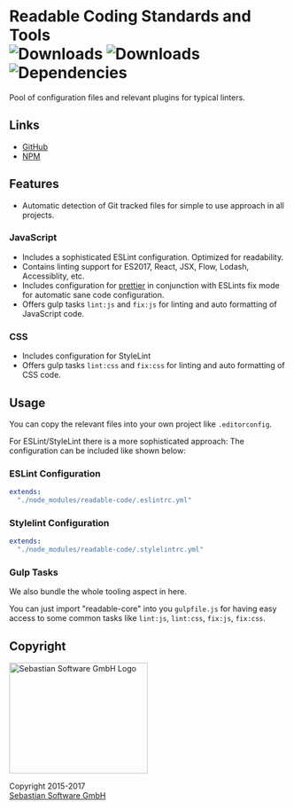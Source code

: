 # Readable Coding Standards and Tools<br/>![Downloads][npm-version-img] ![Downloads][npm-downloads-img] ![Dependencies][deps-img]

[deps-img]: https://david-dm.org/sebastian-software/readable-code.svg
[npm-downloads-img]: https://img.shields.io/npm/dm/readable-code.svg
[npm-version-img]: https://img.shields.io/npm/v/readable-code.svg

Pool of configuration files and relevant plugins for typical linters.

## Links

- [GitHub](https://github.com/sebastian-software/readable-code)
- [NPM](https://www.npmjs.com/package/readable-code)


## Features

- Automatic detection of Git tracked files for simple to use approach in all projects.

### JavaScript

- Includes a sophisticated ESLint configuration. Optimized for readability.
- Contains linting support for ES2017, React, JSX, Flow, Lodash, Accessiblity, etc.
- Includes configuration for [prettier](https://github.com/prettier/prettier) in conjunction with ESLints fix mode for automatic sane code configuration.
- Offers gulp tasks `lint:js` and `fix:js` for linting and auto formatting of JavaScript code.

### CSS

- Includes configuration for StyleLint 
- Offers gulp tasks `lint:css` and `fix:css` for linting and auto formatting of CSS code.


## Usage

You can copy the relevant files into your own project like `.editorconfig`. 

For ESLint/StyleLint there is a more sophisticated approach: The configuration can be included like shown below:


### ESLint Configuration

```yaml
extends:
  "./node_modules/readable-code/.eslintrc.yml"
```

### Stylelint Configuration

```yaml
extends:
  "./node_modules/readable-code/.stylelintrc.yml"
```

### Gulp Tasks

We also bundle the whole tooling aspect in here. 

You can just import "readable-core" into you `gulpfile.js` for having easy access to some common tasks like `lint:js`, `lint:css`, `fix:js`, `fix:css`.



## Copyright

<img src="https://raw.githubusercontent.com/sebastian-software/readable-code/master/assets/sebastiansoftware.png" alt="Sebastian Software GmbH Logo" width="250" height="200"/>

Copyright 2015-2017<br/>[Sebastian Software GmbH](http://www.sebastian-software.de)
